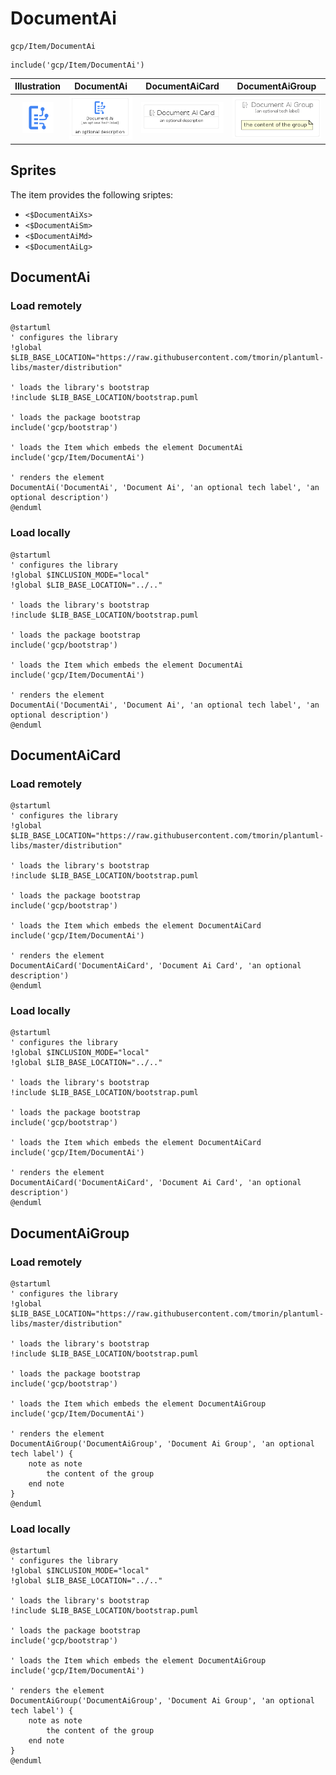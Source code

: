 # DocumentAi


```text
gcp/Item/DocumentAi
```

```text
include('gcp/Item/DocumentAi')
```



| Illustration | DocumentAi | DocumentAiCard | DocumentAiGroup |
| :---: | :---: | :---: | :---: |
| ![illustration for Illustration](../../gcp/Item/DocumentAi.png) | ![illustration for DocumentAi](../../gcp/Item/DocumentAi.Local.png) | ![illustration for DocumentAiCard](../../gcp/Item/DocumentAiCard.Local.png) | ![illustration for DocumentAiGroup](../../gcp/Item/DocumentAiGroup.Local.png) |



## Sprites
The item provides the following sriptes:

- `<$DocumentAiXs>`
- `<$DocumentAiSm>`
- `<$DocumentAiMd>`
- `<$DocumentAiLg>`





## DocumentAi

### Load remotely
```plantuml
@startuml
' configures the library
!global $LIB_BASE_LOCATION="https://raw.githubusercontent.com/tmorin/plantuml-libs/master/distribution"

' loads the library's bootstrap
!include $LIB_BASE_LOCATION/bootstrap.puml

' loads the package bootstrap
include('gcp/bootstrap')

' loads the Item which embeds the element DocumentAi
include('gcp/Item/DocumentAi')

' renders the element
DocumentAi('DocumentAi', 'Document Ai', 'an optional tech label', 'an optional description')
@enduml
```

### Load locally
```plantuml
@startuml
' configures the library
!global $INCLUSION_MODE="local"
!global $LIB_BASE_LOCATION="../.."

' loads the library's bootstrap
!include $LIB_BASE_LOCATION/bootstrap.puml

' loads the package bootstrap
include('gcp/bootstrap')

' loads the Item which embeds the element DocumentAi
include('gcp/Item/DocumentAi')

' renders the element
DocumentAi('DocumentAi', 'Document Ai', 'an optional tech label', 'an optional description')
@enduml
```

## DocumentAiCard

### Load remotely
```plantuml
@startuml
' configures the library
!global $LIB_BASE_LOCATION="https://raw.githubusercontent.com/tmorin/plantuml-libs/master/distribution"

' loads the library's bootstrap
!include $LIB_BASE_LOCATION/bootstrap.puml

' loads the package bootstrap
include('gcp/bootstrap')

' loads the Item which embeds the element DocumentAiCard
include('gcp/Item/DocumentAi')

' renders the element
DocumentAiCard('DocumentAiCard', 'Document Ai Card', 'an optional description')
@enduml
```

### Load locally
```plantuml
@startuml
' configures the library
!global $INCLUSION_MODE="local"
!global $LIB_BASE_LOCATION="../.."

' loads the library's bootstrap
!include $LIB_BASE_LOCATION/bootstrap.puml

' loads the package bootstrap
include('gcp/bootstrap')

' loads the Item which embeds the element DocumentAiCard
include('gcp/Item/DocumentAi')

' renders the element
DocumentAiCard('DocumentAiCard', 'Document Ai Card', 'an optional description')
@enduml
```

## DocumentAiGroup

### Load remotely
```plantuml
@startuml
' configures the library
!global $LIB_BASE_LOCATION="https://raw.githubusercontent.com/tmorin/plantuml-libs/master/distribution"

' loads the library's bootstrap
!include $LIB_BASE_LOCATION/bootstrap.puml

' loads the package bootstrap
include('gcp/bootstrap')

' loads the Item which embeds the element DocumentAiGroup
include('gcp/Item/DocumentAi')

' renders the element
DocumentAiGroup('DocumentAiGroup', 'Document Ai Group', 'an optional tech label') {
    note as note
        the content of the group
    end note
}
@enduml
```

### Load locally
```plantuml
@startuml
' configures the library
!global $INCLUSION_MODE="local"
!global $LIB_BASE_LOCATION="../.."

' loads the library's bootstrap
!include $LIB_BASE_LOCATION/bootstrap.puml

' loads the package bootstrap
include('gcp/bootstrap')

' loads the Item which embeds the element DocumentAiGroup
include('gcp/Item/DocumentAi')

' renders the element
DocumentAiGroup('DocumentAiGroup', 'Document Ai Group', 'an optional tech label') {
    note as note
        the content of the group
    end note
}
@enduml
```

